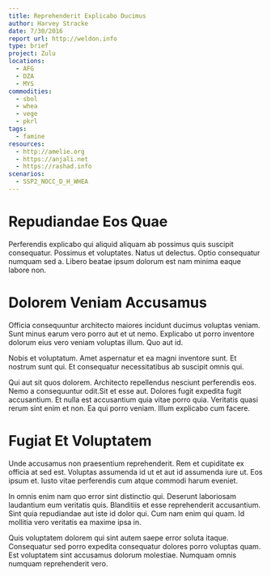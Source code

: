 ```yaml
---
title: Reprehenderit Explicabo Ducimus
author: Harvey Stracke
date: 7/30/2016
report url: http://weldon.info
type: brief
project: Zulu
locations:
  - AFG
  - DZA
  - MYS
commodities:
  - sbol
  - whea
  - vege
  - pkrl
tags:
  - famine
resources:
  - http://amelie.org
  - https://anjali.net
  - https://rashad.info
scenarios:
  - SSP2_NOCC_D_H_WHEA
---
```

# Repudiandae Eos Quae
Perferendis explicabo qui aliquid aliquam ab possimus quis suscipit consequatur. Possimus et voluptates. Natus ut delectus. Optio consequatur numquam sed a. Libero beatae ipsum dolorum est nam minima eaque labore non.

# Dolorem Veniam Accusamus
Officia consequuntur architecto maiores incidunt ducimus voluptas veniam. Sunt minus earum vero porro aut et ut nemo. Explicabo ut porro inventore dolorum eius vero veniam voluptas illum. Quo aut id.
 Nobis et voluptatum. Amet aspernatur et ea magni inventore sunt. Et nostrum sunt qui. Et consequatur necessitatibus ab suscipit omnis qui.
 Qui aut sit quos dolorem. Architecto repellendus nesciunt perferendis eos. Nemo a consequuntur odit.Sit et esse aut. Dolores fugit expedita fugit accusantium. Et nulla est accusantium quia vitae porro quia. Veritatis quasi rerum sint enim et non. Ea qui porro veniam. Illum explicabo cum facere.

# Fugiat Et Voluptatem
Unde accusamus non praesentium reprehenderit. Rem et cupiditate ex officia at sed est. Voluptas assumenda id ut et aut id assumenda iure ut. Eos ipsum et. Iusto vitae perferendis cum atque commodi harum eveniet.
 In omnis enim nam quo error sint distinctio qui. Deserunt laboriosam laudantium eum veritatis quis. Blanditiis et esse reprehenderit accusantium. Sint quia repudiandae aut iste id dolor qui. Cum nam enim qui quam. Id mollitia vero veritatis ea maxime ipsa in.
 Quis voluptatem dolorem qui sint autem saepe error soluta itaque. Consequatur sed porro expedita consequatur dolores porro voluptas quam. Est voluptatem sint accusamus dolorum molestiae. Numquam omnis numquam reprehenderit vero.
